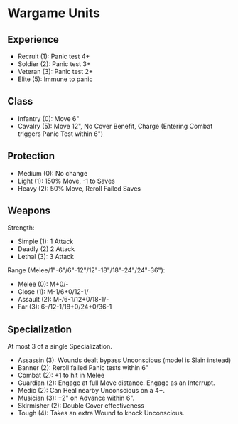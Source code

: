# Wargame Units

## Experience

- Recruit (1): Panic test 4+
- Soldier (2): Panic test 3+
- Veteran (3): Panic test 2+
- Elite (5): Immune to panic

## Class

- Infantry (0): Move 6"
- Cavalry (5): Move 12", No Cover Benefit, Charge (Entering Combat triggers Panic Test within 6")

## Protection

- Medium (0): No change
- Light (1): 150% Move, -1 to Saves
- Heavy (2): 50% Move, Reroll Failed Saves

## Weapons

Strength:
- Simple (1): 1 Attack
- Deadly (2) 2 Attack
- Lethal (3): 3 Attack

Range (Melee/1"-6"/6"-12"/12"-18"/18"-24"/24"-36"):
- Melee (0): M+0/-
- Close (1): M-1/6+0/12-1/-
- Assault (2): M-/6-1/12+0/18-1/-
- Far (3): 6-/12-1/18+0/24+0/36-1

## Specialization

At most 3 of a single Specialization.

- Assassin (3): Wounds dealt bypass Unconscious (model is Slain instead)
- Banner (2): Reroll failed Panic tests within 6"
- Combat (2): +1 to hit in Melee
- Guardian (2): Engage at full Move distance. Engage as an Interrupt.
- Medic (2): Can Heal nearby Unconscious on a 4+.
- Musician (3): +2" on Advance within 6".
- Skirmisher (2): Double Cover effectiveness
- Tough (4): Takes an extra Wound to knock Unconscious.
